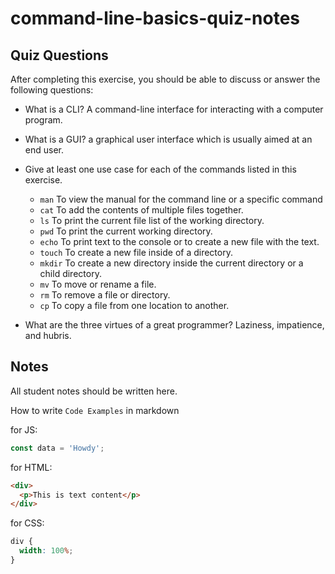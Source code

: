 # command-line-basics-quiz-notes

## Quiz Questions

After completing this exercise, you should be able to discuss or answer the following questions:

- What is a CLI?
  A command-line interface for interacting with a computer program.
- What is a GUI?
  a graphical user interface which is usually aimed at an end user.
- Give at least one use case for each of the commands listed in this exercise.

  - `man`
    To view the manual for the command line or a specific command
  - `cat`
    To add the contents of multiple files together.
  - `ls`
    To print the current file list of the working directory.
  - `pwd`
    To print the current working directory.
  - `echo`
    To print text to the console or to create a new file with the text.
  - `touch`
    To create a new file inside of a directory.
  - `mkdir`
    To create a new directory inside the current directory or a child directory.
  - `mv`
    To move or rename a file.
  - `rm`
    To remove a file or directory.
  - `cp`
    To copy a file from one location to another.

- What are the three virtues of a great programmer?
  Laziness, impatience, and hubris.

## Notes

All student notes should be written here.

How to write `Code Examples` in markdown

for JS:

```javascript
const data = 'Howdy';
```

for HTML:

```html
<div>
  <p>This is text content</p>
</div>
```

for CSS:

```css
div {
  width: 100%;
}
```
